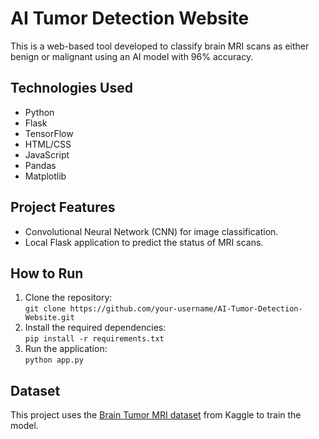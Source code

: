 # AI Tumor Detection Website

This is a web-based tool developed to classify brain MRI scans as either benign or malignant using an AI model with 96% accuracy.

## Technologies Used
- Python
- Flask
- TensorFlow
- HTML/CSS
- JavaScript
- Pandas
- Matplotlib

## Project Features
- Convolutional Neural Network (CNN) for image classification.
- Local Flask application to predict the status of MRI scans.

## How to Run
1. Clone the repository:  
   `git clone https://github.com/your-username/AI-Tumor-Detection-Website.git`
2. Install the required dependencies:  
   `pip install -r requirements.txt`
3. Run the application:  
   `python app.py`

## Dataset
This project uses the [Brain Tumor MRI dataset](https://www.kaggle.com/datasets/masoudnickparvar/brain-tumor-mri-dataset/data) from Kaggle to train the model.

